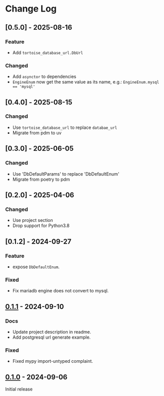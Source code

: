 # Change Log

## [0.5.0] - 2025-08-16

### Feature

- Add `tortoise_database_url.DbUrl`

### Changed
- Add `asynctor` to dependencies
- `EngineEnum` now get the same value as its name, e.g.: `EngineEnum.mysql == 'mysql'`

## [0.4.0] - 2025-08-15

### Changed

- Use `tortoise_database_url` to replace `databae_url`
- Migrate from pdm to uv

## [0.3.0] - 2025-06-05

### Changed

- Use 'DbDefaultParams' to replace 'DbDefaultEnum'
- Migrate from poetry to pdm

## [0.2.0] - 2025-04-06

### Changed

- Use project section
- Drop support for Python3.8

## [0.1.2] - 2024-09-27

### Feature

- expose `DbDefaultEnum`.

### Fixed

- Fix mariadb engine does not convert to mysql.

## [0.1.1] - 2024-09-10

### Docs

- Update project description in readme.
- Add postgresql url generate example.

### Fixed

- Fixed mypy import-untyped complaint.


## [0.1.0] - 2024-09-06

Initial release


[0.1.1]: https://github.com/waketzheng/database-url/releases/tag/0.1.1
[0.1.0]: https://github.com/waketzheng/database-url/releases/tag/0.1.0
